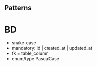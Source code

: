 ## Patterns

# BD
- snake-case
- mandatory: id | created_at | updated_at
- fk = table_column
- enum/type PascalCase